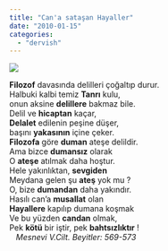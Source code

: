 ```yaml
---
title: "Can'a sataşan Hayaller"
date: "2010-01-15"
categories: 
  - "dervish"
---
```


**![](/uploads/image/ates-alev-resimleri.gif)**

**Filozof** davasında delilleri çoğaltıp durur.  
Halbuki kalbi temiz **Tanrı** kulu,  
onun aksine **delillere** bakmaz bile.  
Delil ve **hicaptan** kaçar,  
**Delalet** edilenin peşine düşer,  
başını **yakasının** içine çeker.   
**Filozofa** göre **duman** ateşe delildir.  
Ama bizce **dumansız** olarak  
O **ateşe** atılmak daha hoştur.  
Hele yakınlıktan, **sevgiden**  
Meydana gelen şu **ateş** yok mu ?  
O, bize **dumandan** daha yakındır.  
Hasılı can’a **musallat** olan  
**Hayallere** kapılıp dumana koşmak  
Ve bu yüzden **candan** olmak,  
Pek **kötü** bir iştir, pek **bahtsızlıktır** !  
   _Mesnevi V.Cilt. Beyitler: 569-573_
